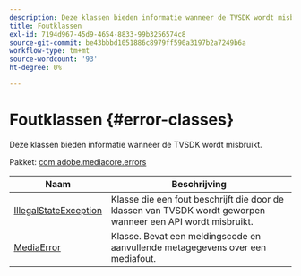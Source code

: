 ```yaml
---
description: Deze klassen bieden informatie wanneer de TVSDK wordt misbruikt.
title: Foutklassen
exl-id: 7194d967-45d9-4654-8833-99b3256574c8
source-git-commit: be43bbbd1051886c8979ff590a3197b2a7249b6a
workflow-type: tm+mt
source-wordcount: '93'
ht-degree: 0%

---
```


# Foutklassen {#error-classes}

Deze klassen bieden informatie wanneer de TVSDK wordt misbruikt.

Pakket: [com.adobe.mediacore.errors](https://help.adobe.com/en_US/primetime/api/psdk/asdoc-dhls_1.4/com/adobe/mediacore/errors/package-detail.html)

| Naam | Beschrijving |
|---|---|
| [IllegalStateException](https://help.adobe.com/en_US/primetime/api/psdk/asdoc-dhls_1.4/com/adobe/mediacore/errors/IllegalStateException.html) | Klasse die een fout beschrijft die door de klassen van TVSDK wordt geworpen wanneer een API wordt misbruikt. |
| [MediaError](https://help.adobe.com/en_US/primetime/api/psdk/asdoc-dhls_1.4/com/adobe/mediacore/errors/MediaError.html) | Klasse. Bevat een meldingscode en aanvullende metagegevens over een mediafout. |
